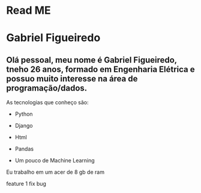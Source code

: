

# Read ME

# Gabriel Figueiredo





## Olá pessoal, meu nome é Gabriel Figueiredo, tneho 26 anos, formado em Engenharia Elétrica e possuo muito interesse na área de programação/dados.

As tecnologias que conheço são:
 - Python
 - Django
 - Html
 - Pandas


 - Um pouco de Machine Learning 



Eu trabalho em um acer de 8 gb de ram 



feature 1
fix bug 

